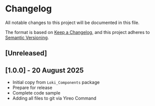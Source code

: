 # Changelog
All notable changes to this project will be documented in this file.

The format is based on [Keep a Changelog](https://keepachangelog.com/en/1.0.0/),
and this project adheres to [Semantic Versioning](https://semver.org/spec/v2.0.0.html).

## [Unreleased]

## [1.0.0] - 20 August 2025
- Initial copy from `Loki_Components` package
- Prepare for release
- Complete code sample
- Adding all files to git via Yireo Command
